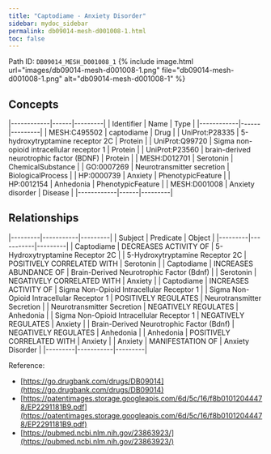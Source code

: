 ```yaml
---
title: "Captodiame - Anxiety Disorder"
sidebar: mydoc_sidebar
permalink: db09014-mesh-d001008-1.html
toc: false 
---
```



Path ID: `DB09014_MESH_D001008_1`
{% include image.html url="images/db09014-mesh-d001008-1.png" file="db09014-mesh-d001008-1.png" alt="db09014-mesh-d001008-1" %}

## Concepts

|------------|------|---------|
| Identifier | Name | Type    |
|------------|------|---------|
| MESH:C495502 | captodiame | Drug |
| UniProt:P28335 | 5-hydroxytryptamine receptor 2C | Protein |
| UniProt:Q99720 | Sigma non-opioid intracellular receptor 1 | Protein |
| UniProt:P23560 | brain-derived neurotrophic factor (BDNF) | Protein |
| MESH:D012701 | Serotonin | ChemicalSubstance |
| GO:0007269 | Neurotransmitter secretion | BiologicalProcess |
| HP:0000739 | Anxiety | PhenotypicFeature |
| HP:0012154 | Anhedonia | PhenotypicFeature |
| MESH:D001008 | Anxiety disorder | Disease |
|------------|------|---------|

## Relationships

|---------|-----------|---------|
| Subject | Predicate | Object  |
|---------|-----------|---------|
| Captodiame | DECREASES ACTIVITY OF | 5-Hydroxytryptamine Receptor 2C |
| 5-Hydroxytryptamine Receptor 2C | POSITIVELY CORRELATED WITH | Serotonin |
| Captodiame | INCREASES ABUNDANCE OF | Brain-Derived Neurotrophic Factor (Bdnf) |
| Serotonin | NEGATIVELY CORRELATED WITH | Anxiety |
| Captodiame | INCREASES ACTIVITY OF | Sigma Non-Opioid Intracellular Receptor 1 |
| Sigma Non-Opioid Intracellular Receptor 1 | POSITIVELY REGULATES | Neurotransmitter Secretion |
| Neurotransmitter Secretion | NEGATIVELY REGULATES | Anhedonia |
| Sigma Non-Opioid Intracellular Receptor 1 | NEGATIVELY REGULATES | Anxiety |
| Brain-Derived Neurotrophic Factor (Bdnf) | NEGATIVELY REGULATES | Anhedonia |
| Anhedonia | POSITIVELY CORRELATED WITH | Anxiety |
| Anxiety | MANIFESTATION OF | Anxiety Disorder |
|---------|-----------|---------|

Reference: 
  - [https://go.drugbank.com/drugs/DB09014](https://go.drugbank.com/drugs/DB09014)
  - [https://patentimages.storage.googleapis.com/6d/5c/16/f8b01012044478/EP2291181B9.pdf](https://patentimages.storage.googleapis.com/6d/5c/16/f8b01012044478/EP2291181B9.pdf)
  - [https://pubmed.ncbi.nlm.nih.gov/23863923/](https://pubmed.ncbi.nlm.nih.gov/23863923/)
